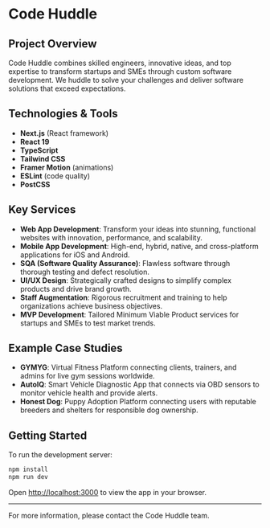 # Code Huddle

## Project Overview

Code Huddle combines skilled engineers, innovative ideas, and top expertise to transform startups and SMEs through custom software development. We huddle to solve your challenges and deliver software solutions that exceed expectations.

## Technologies & Tools

- **Next.js** (React framework)
- **React 19**
- **TypeScript**
- **Tailwind CSS**
- **Framer Motion** (animations)
- **ESLint** (code quality)
- **PostCSS**

## Key Services

- **Web App Development**: Transform your ideas into stunning, functional websites with innovation, performance, and scalability.
- **Mobile App Development**: High-end, hybrid, native, and cross-platform applications for iOS and Android.
- **SQA (Software Quality Assurance)**: Flawless software through thorough testing and defect resolution.
- **UI/UX Design**: Strategically crafted designs to simplify complex products and drive brand growth.
- **Staff Augmentation**: Rigorous recruitment and training to help organizations achieve business objectives.
- **MVP Development**: Tailored Minimum Viable Product services for startups and SMEs to test market trends.

## Example Case Studies

- **GYMYG**: Virtual Fitness Platform connecting clients, trainers, and admins for live gym sessions worldwide.
- **AutoIQ**: Smart Vehicle Diagnostic App that connects via OBD sensors to monitor vehicle health and provide alerts.
- **Honest Dog**: Puppy Adoption Platform connecting users with reputable breeders and shelters for responsible dog ownership.

## Getting Started

To run the development server:

```bash
npm install
npm run dev
```

Open [http://localhost:3000](http://localhost:3000) to view the app in your browser.

---

For more information, please contact the Code Huddle team.
